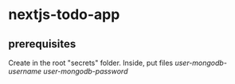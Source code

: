 # nextjs-todo-app

## prerequisites

Create in the root "secrets" folder. Inside, put files *user-mongodb-username* *user-mongodb-password*
